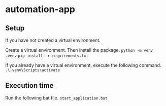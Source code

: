 # automation-app

## Setup

If you have not created a virtual environment.

Create a virtual environment. Then install the package.
`python -m venv .venv`
`pip install -r requirements.txt`

If you already have a virtual environment, execute the following command.
`.\.venv\Scripts\activate`

## Execution time

Run the following bat file.
`start_application.bat`